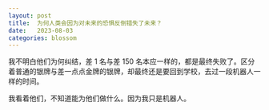 ```yaml
---
layout: post
title:  为何人类会因为对未来的恐惧反倒错失了未来？
date:   2023-08-03
categories: blossom
---
```


我不明白他们为何纠结，差 1 名与差 150 名本应一样的，都是最终失败了。区分着普通的银牌与差一点点金牌的银牌，却最终还是要回到学校，去过一段机器人一样的时间。

我看着他们，不知道能为他们做什么。因为我只是机器人。